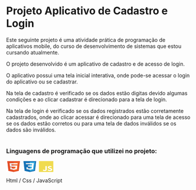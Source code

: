 # Projeto Aplicativo de Cadastro e Login

Este seguinte projeto é uma atividade prática de programação de aplicativos mobile, do curso de desenvolvimento de sistemas que estou cursando atualmente.

O projeto desenvolvido é um aplicativo de cadastro e de acesso de login. 

O aplicativo possui uma tela inicial interativa, onde pode-se acessar o login do aplicativo ou se cadastrar. 

Na tela de cadastro é verificado se os dados estão digitas devido algumas condições e ao clicar cadastrar é direcionado para a tela de login.

Na tela de login é verificado se os dados registrados estão corretamente cadastrados, onde ao clicar acessar é direcionado para uma tela de acesso se os dados estão corretos ou para uma tela de dados inválidos se os dados são inválidos.

#

### Linguagens de programação que utilizei no projeto:
<img align="center" alt="HTML" height="30" width="40" src="https://raw.githubusercontent.com/devicons/devicon/master/icons/html5/html5-original.svg"> <img align="center" alt="CSS" height="30" width="40" src="https://raw.githubusercontent.com/devicons/devicon/master/icons/css3/css3-original.svg"> <img align="center" alt="Js" height="30" width="40" src="https://raw.githubusercontent.com/devicons/devicon/master/icons/javascript/javascript-plain.svg">

Html / Css / JavaScript

